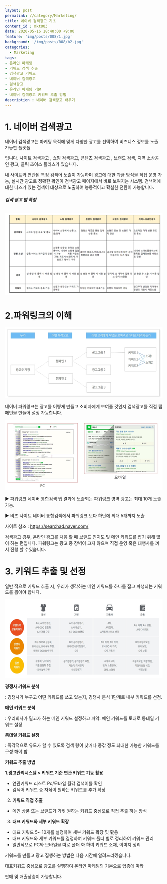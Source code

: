 ```yaml
---
layout: post
permalink: //category/Marketing/
title: 네이버 검색광고 기초
content_id : mkt003
date: 2020-05-16 18:40:00 +9:00
feature: 'img/posts/008/1.jpg'
background: '/img/posts/008/b2.jpg'
categories:
  - Marketing
tags:
- 온라인 마케팅
- 키워드 검색 추출
- 검색광고 키워드
- 네이버 검색광고  
- 검색광고
- 온라인 마케팅 기본
- 네이버 검색광고 키워드 추출 방법
description : 네이버 검색광고 배우기
---
```


# **1.**  네이버 검색광고  

네이버 검색광고는 마케팅 목적에 맞게 다양한 광고를 선택하여 비즈니스 정보를 노출 가능한 플랫폼

입니다.  사이트 검색광고 , 쇼핑 검색광고, 콘텐츠 검색광고 , 브랜드 검색, 지역 소상공인 광고, 클릭 초이스 플러스가 있습니다.

내 사이트와 연관된 특정 검색어 노출이 가능하며 광고에 대한 과금 방식을 직접 운영 가능, 실시간 광고로 정확한 확인이 검색광고 페이지에서 바로 보여지는 시스템. 검색어에 대한 니즈가 있는 검색어 대상으로 노출하여 능동적이고 확실한 전환이 가능합니다.



###### **검색 광고 별 특징**

![검색광고별 특징](/img/posts/008/2.jpg)



#  2.파워링크의 이해   

![검색광고별 특징](/img/posts/008/3.jpg)

네이버 파워링크는 광고를 어떻게 만들고 소비자에게 보여줄 것인지 검색광고를 직접 캠페인을 만들어 설정 가능합니다.

![검색광고별 설명](/img/posts/008/4.jpg)

▶ 파워링크 네이버 통합검색 탭 결과에 노출되는 파워링크 영역 광고는 최대 10개 노출 가능.

▶ 비즈 사이트 네이버 통합검색에서 파워링크 보다 하단에 최대 5개까지 노출

사이트 참조 : https://searchad.naver.com/

검색광고 경우, 온라인 광고를 처음 할 때 브랜드 인지도 및 메인 키워드를 잡기 위해 많이 하는 편입니다. 파워링크는 광고 중 장벽이 크지 않으며 직접 운영 혹은 대행사를 껴서 진행 할 수있습니다.



# 3. 키워드 추출 및 선정

일반 적으로 키워드 추출 시, 우리가 생각하는 메인 키워드를 하나를 잡고 파생되는 키워드를 뽑아야 합니다.



![검색광고별 특징](/img/posts/008/5.jpg)

[^참조 : 구글 2019년 자료]:



**경쟁사 키워드 분석**

: 경쟁사가 누구고 어떤 키워드를 쓰고 있는지, 경쟁사 분석 1단계로 내부 키워드를 선정.

**메인 키워드 분석**

: 우리회사가 밀고자 하는 메인 키워드 설정하고 파악. 메인 키워드를 토대로 롱테일 키워드 설정

**롱테일 키워드 설정**

: 즉각적으로 유도가 할 수 있도록 검색 량이 낮거나 중갂 정도 최대한 가능한 키워드를 구성 해야 함



**키워드 추출 방법**

**1.광고관리시스템 > 키워드 기준 연관 키워드 기능 활용**

- 연관키워드 리스트 Pc/모바일 월갂 검색어를 확인
- 검색어 키워드 중 자싞이 원하는 키워드를 추가 확장

2. **키워드 직접 추출**
  * 메인 상품 또는 브랜드가 가짂 원하는 키워드 중심으로 직접 추출 하는 방식
3. **대표 키워드와 세부 키워드 확장**
  * 대표 키워드 5~ 10개를 설정하여 세부 키워드 확장 및 홗용
  * 대표 키워드와 세부 키워드를 결정하여 키워드 폴더 별로 정리하여 키워드 관리
  * 일반적으로   PC와 모바일을 따로 폴더 화 하여 키워드 소재, 이미지 정리



키워드를 만들고 광고 집행하는 방법은 다음 시간에 알려드리겠습니다.

대표키워드 중심으로 광고를 실행하여 온라인 마케팅의 기본으로 업종에 따라

판매 및 매출상승이 가능합니다.
